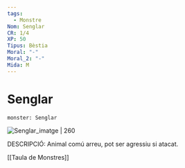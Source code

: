 ```yaml
---
tags:
  - Monstre
Nom: Senglar
CR: 1/4
XP: 50
Tipus: Bèstia
Moral: "-"
Moral_2: "-"
Mida: M
---
```

# Senglar

```statblock
monster: Senglar
```

![Senglar_imatge | 260](https://i.imgur.com/JvrqEFU.jpeg)

DESCRIPCIÓ: 
Animal comú arreu, pot ser agressiu si atacat.

[[Taula de Monstres]]